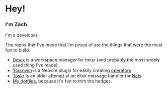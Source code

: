 # Hey!
### I'm Zach
I'm a developer.

The repos that I've made that I'm proud of are the things that were the most fun to build.
* [Dmux](https://github.com/zdcthomas/dmux) is a workspace manager for tmux (and probably the most widely used thing I've made).
* [Yop.nvim](https://github.com/zdcthomas/yop.nvim) is a Neovim plugin for easily creating [operators](https://neovim.io/doc/user/motion.html#operator)
* [Toskr](https://github.com/zdcthomas/Toskr) is an older attempt at an elixir message handler for [Nats](https://nats.io/)
* [My dotfiles](https://github.com/zdcthomas/yakko_wakko), because it's fun to trim the hedges.
